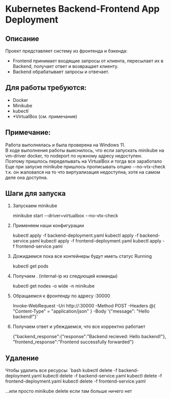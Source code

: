 # Kubernetes Backend-Frontend App Deployment

## Описание
Проект представляет систему из фронтенда и бэкенда:
- Frontend принимает входящие запросы от клиента, пересылает их в Backend, получает ответ и возвращает клиенту.
- Backend обрабатывает запросы и отвечает.

## Для работы требуются:
- Docker
- Minikube
- kubectl
- *VirtualBox (см. примечание)

## Примечание:

Работа выполнялась и была проверена на Windows 11. \
В ходе выполнения работы выяснилось, что если запускать minikube на vm-driver docker, то nodeport по нужному адресу недоступен. \
Поэтому пришлось переделывать на VirtualBox и тогда все заработало \
Еще при запуске minikube пришлось прописывать опцию --no-vtx-check т.к. он жаловался на то что виртуализация недоступна, хотя на самом деле она доступна.

## Шаги для запуска 
1. Запускаем minikube

    minikube start --driver=virtualbox --no-vtx-check

2. Применяем наши конфигурации
   
    kubectl apply -f backend-deployment.yaml
    kubectl apply -f backend-service.yaml
    kubectl apply -f frontend-deployment.yaml
    kubectl apply -f frontend-service.yaml

3. Дожидаемся пока все контейнеры будут иметь статус Running

    kubectl get pods

4. Получаем <node-ip>. (internal-ip из следующей команды)
   
    kubectl get nodes -o wide -n minikube
    
5. Обращаемся к фронтенду по адресу <node-ip>:30000 
   
    Invoke-WebRequest -Uri http://<node-ip>:30000 -Method POST 
                      -Headers @{ "Content-Type" = "application/json" }
                      -Body '{"message": "Hello backend!"}'

6. Получаем ответ и убеждаемся, что все корректно работает

    {"backend_response":{"response":"Backend recieved: Hello backend!"},
     "frontend_response":"Frontend successfully forwarded"}
    
## Удаление
Чтобы удалить все ресурсы:
`bash
kubectl delete -f backend-deployment.yaml
kubectl delete -f backend-service.yaml
kubectl delete -f frontend-deployment.yaml
kubectl delete -f frontend-service.yaml

...или просто minikube delete если там больше ничего нет